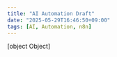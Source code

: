 ```yaml
---
title: "AI Automation Draft"
date: "2025-05-29T16:46:50+09:00"
tags: [AI, Automation, n8n]
---
```


[object Object]